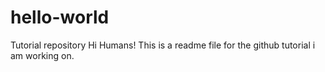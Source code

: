 # hello-world
Tutorial repository
Hi Humans!
This is a readme file for the github tutorial i am working on.
